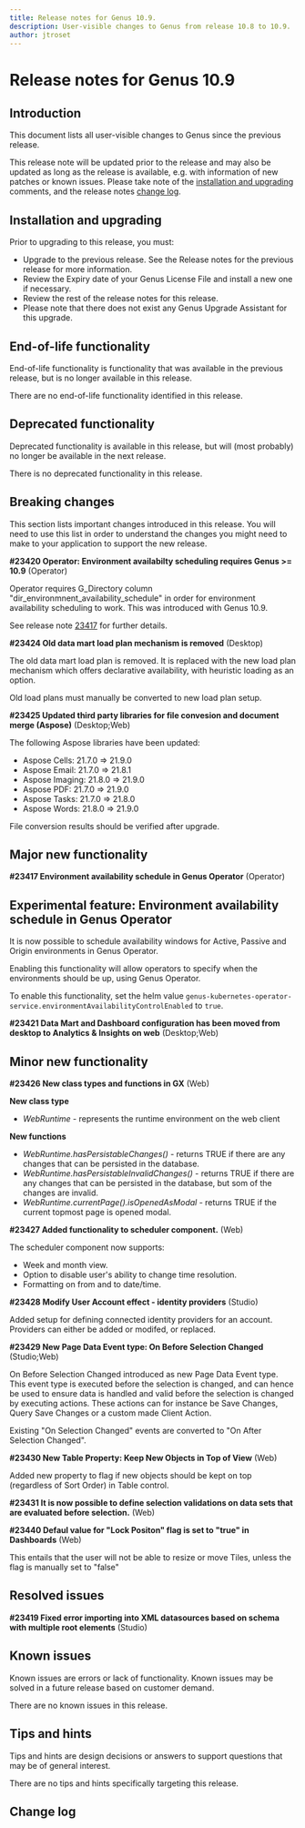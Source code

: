 ```yaml
---
title: Release notes for Genus 10.9.
description: User-visible changes to Genus from release 10.8 to 10.9.
author: jtroset
---
```


# Release notes for Genus 10.9

## Introduction

This document lists all user-visible changes to Genus since the previous release.

This release note will be updated prior to the release and may also be updated as long as the release is available, e.g. with information of new patches or known issues. Please take note of the [installation and upgrading](#installation-and-upgrading) comments, and the release notes [change log](#change-log).

## Installation and upgrading

Prior to upgrading to this release, you must:

- Upgrade to the previous release. See the Release notes for the previous release for more information.
- Review the Expiry date of your Genus License File and install a new one if necessary.
- Review the rest of the release notes for this release.
- Please note that there does not exist any Genus Upgrade Assistant for this upgrade.

<!--rntype01-start INSTALLATION / UPGRADE. DO NOT CHANGE THESE TAGS. ANY CHANGES BELOW WILL BE OVERWRITTEN.-->

<!--rntype01-end   INSTALLATION / UPGRADE. DO NOT CHANGE THESE TAGS. ANY CHANGES ABOVE WILL BE OVERWRITTEN.-->
<!-- release note type 2 is missing. That's ok.-->

## End-of-life functionality

End-of-life functionality is functionality that was available in the previous release, but is no longer available in this release.

<!--rntype03-start END-OF-LIFE. DO NOT CHANGE THESE TAGS. ANY CHANGES BELOW WILL BE OVERWRITTEN.-->

There are no end-of-life functionality identified in this release.

<!--rntype03-end   END-OF-LIFE. DO NOT CHANGE THESE TAGS. ANY CHANGES ABOVE WILL BE OVERWRITTEN.-->

## Deprecated functionality

Deprecated functionality is available in this release, but will (most probably) no longer be available in the next release.

<!--rntype04-start DEPRECATED. DO NOT CHANGE THESE TAGS. ANY CHANGES BELOW WILL BE OVERWRITTEN.-->

There is no deprecated functionality in this release.

<!--rntype04-end   DEPRECATED. DO NOT CHANGE THESE TAGS. ANY CHANGES ABOVE WILL BE OVERWRITTEN.-->

## Breaking changes

This section lists important changes introduced in this release. You will need to use this list in order to understand the changes you might need to make to your application to support the new release.

<!--rntype05-start BREAKING. DO NOT CHANGE THESE TAGS. ANY CHANGES BELOW WILL BE OVERWRITTEN.-->
<!--ID 7a9ddada-209e-4359-af51-77cce5467116 -->

**#23420 Operator: Environment availabilty scheduling requires Genus >= 10.9** (Operator)

Operator requires G_Directory column "dir_environmnent_availability_schedule" in order for environment availability scheduling to work. This was introduced with Genus 10.9.

See release note [23417](genuslink:https://actio.genus.net/--/?LinkType=OpenLink&Version=1&Verb=open&ClassId=40891110&ObjectId=37931e20-9adc-4611-bfaf-8ae8042c19bf&DisplayName=23417%2010.9%20Environment%20availability%20schedule%20in%20Genus%20Operator) for further details.

<!--ID 7c2836f8-2b3c-49dc-ae15-9247fa6f8cab -->

**#23424 Old data mart load plan mechanism is removed** (Desktop)

The old data mart load plan is removed. It is replaced with the new load plan mechanism which offers declarative availability, with heuristic loading as an option.

Old load plans must manually be converted to new load plan setup.

<!--ID 1da83dd2-e7ef-4b10-9250-139c07c0f579 -->

**#23425 Updated third party libraries for file convesion and document merge (Aspose)** (Desktop;Web)

The following Aspose libraries have been updated:

- Aspose Cells: 21.7.0 => 21.9.0
- Aspose Email: 21.7.0 => 21.8.1
- Aspose Imaging: 21.8.0 => 21.9.0
- Aspose PDF: 21.7.0 => 21.9.0
- Aspose Tasks: 21.7.0 => 21.8.0
- Aspose Words: 21.8.0 => 21.9.0

File conversion results should be verified after upgrade.

<!--rntype05-end   BREAKING. DO NOT CHANGE THESE TAGS. ANY CHANGES ABOVE WILL BE OVERWRITTEN.-->

## Major new functionality

<!--rntype06-start MAJOR. DO NOT CHANGE THESE TAGS. ANY CHANGES BELOW WILL BE OVERWRITTEN.-->
<!--ID 37931e20-9adc-4611-bfaf-8ae8042c19bf -->

**#23417 Environment availability schedule in Genus Operator** (Operator)

## **Experimental feature**: Environment availability schedule in Genus Operator

It is now possible to schedule availability windows for Active, Passive and Origin environments in Genus Operator.

Enabling this functionality will allow operators to specify when the environments should be up, using Genus Operator.

To enable this functionality, set the helm value `genus-kubernetes-operator-service.environmentAvailabilityControlEnabled` to `true`.

<!--ID 75eca5e4-1cc0-4420-842e-3fcaa101ecf6 -->

**#23421 Data Mart and Dashboard configuration has been moved from desktop to Analytics & Insights on web** (Desktop;Web)

<!--rntype06-end   MAJOR. DO NOT CHANGE THESE TAGS. ANY CHANGES ABOVE WILL BE OVERWRITTEN.-->

## Minor new functionality

<!--rntype07-start MINOR. DO NOT CHANGE THESE TAGS. ANY CHANGES BELOW WILL BE OVERWRITTEN.-->
<!--ID c80f6f37-9bac-4177-9b76-f79e927614e1 -->

**#23426 New class types and functions in GX** (Web)

**New class type**

- _WebRuntime_ - represents the runtime environment on the web client

**New functions**

- _WebRuntime.hasPersistableChanges()_ - returns TRUE if there are any changes that can be persisted in the database.
- _WebRuntime.hasPersistableInvalidChanges()_ - returns TRUE if there are any changes that can be persisted in the database, but som of the changes are invalid.
- _WebRuntime.currentPage().isOpenedAsModal_ - returns TRUE if the current topmost page is opened modal.

<!--ID d680bfbc-0b39-43c9-8e6d-cbb03d983b84 -->

**#23427 Added functionality to scheduler component.** (Web)

The scheduler component now supports:

- Week and month view.
- Option to disable user's ability to change time resolution.
- Formatting on from and to date/time.

<!--ID cfdfb685-66a1-4d31-8610-81c4316c2eb3 -->

**#23428 Modify User Account effect - identity providers** (Studio)

Added setup for defining connected identity providers for an account. Providers can either be added or modifed, or replaced.

<!--ID 70abe90c-6214-418b-a52a-0199651c2fa0 -->

**#23429 New Page Data Event type: On Before Selection Changed** (Studio;Web)

On Before Selection Changed introduced as new Page Data Event type. This event type is executed before the selection is changed, and can hence be used to ensure data is handled and valid before the selection is changed by executing actions. These actions can for instance be Save Changes, Query Save Changes or a custom made Client Action.

Existing "On Selection Changed" events are converted to "On After Selection Changed".

<!--ID ee92872c-7f21-4c9f-a005-8678a4b5b2e3 -->

**#23430 New Table Property: Keep New Objects in Top of View** (Web)

Added new property to flag if new objects should be kept on top (regardless of Sort Order) in Table control.

<!--ID 70aa81dc-0c7a-4037-b783-84d76dc2443e -->

**#23431 It is now possible to define selection validations on data sets that are evaluated before selection.** (Web)

<!--ID 07daadf4-b097-4b32-8362-e237c5fe35ac -->

**#23440 Defaul value for "Lock Positon" flag is set to "true" in Dashboards** (Web)

This entails that the user will not be able to resize or move Tiles, unless the flag is manually set to "false"

<!--rntype07-end   MINOR. DO NOT CHANGE THESE TAGS. ANY CHANGES ABOVE WILL BE OVERWRITTEN.-->

## Resolved issues

<!--rntype08-start RESOLVED ISSUES. DO NOT CHANGE THESE TAGS. ANY CHANGES BELOW WILL BE OVERWRITTEN.-->
<!--ID 5a3883e6-90e2-4424-b3a5-18ddbf2bc0cc -->

**#23419 Fixed error importing into XML datasources based on schema with multiple root elements** (Studio)

<!--rntype08-end   RESOLVED ISSUES. DO NOT CHANGE THESE TAGS. ANY CHANGES ABOVE WILL BE OVERWRITTEN.-->

## Known issues

Known issues are errors or lack of functionality. Known issues may be solved in a future release based on customer demand.

<!--rntype09-start KNOWN ISSUES. DO NOT CHANGE THESE TAGS. ANY CHANGES BELOW WILL BE OVERWRITTEN.-->

There are no known issues in this release.

<!--rntype09-end   KNOWN ISSUES. DO NOT CHANGE THESE TAGS. ANY CHANGES ABOVE WILL BE OVERWRITTEN.-->

## Tips and hints

Tips and hints are design decisions or answers to support questions that may be of general interest.

There are no tips and hints specifically targeting this release.

## Change log

<!--changelog CHANGELOG. DO NOT CHANGE THIS TAG. ANY CHANGES BELOW WILL BE DELETED.-->
